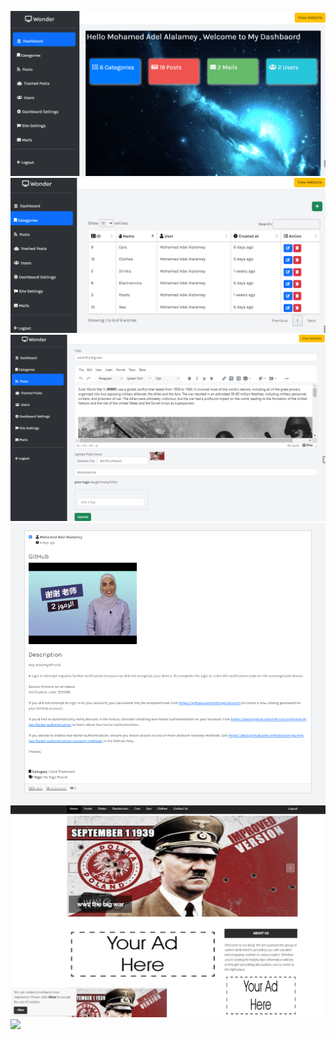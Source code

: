 ![](https://github.com/alalamyofficial/codeigniter-blog/blob/master/imgs/1.png)
![](https://github.com/alalamyofficial/codeigniter-blog/blob/master/imgs/2.png)
![](https://github.com/alalamyofficial/codeigniter-blog/blob/master/imgs/3.png)
![](https://github.com/alalamyofficial/codeigniter-blog/blob/master/imgs/4.png)
![](https://github.com/alalamyofficial/codeigniter-blog/blob/master/imgs/5.png)
![](https://github.com/alalamyofficial/codeigniter-blog/blob/master/imgs/6.png)
